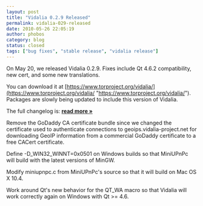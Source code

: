 ```yaml
---
layout: post
title: "Vidalia 0.2.9 Released"
permalink: vidalia-029-released
date: 2010-05-26 22:05:19
author: phobos
category: blog
status: closed
tags: ["bug fixes", "stable release", "vidalia release"]
---
```


On May 20, we released Vidalia 0.2.9. Fixes include Qt 4.6.2 compatibility, new cert, and some new translations.

You can download it at [https://www.torproject.org/vidalia/](https://www.torproject.org/vidalia/ "https://www.torproject.org/vidalia/"). Packages are slowly being updated to include this version of Vidalia.

The full changelog is: [**read more »**](https://blog.torproject.org/blog/vidalia-029-released)

Remove the GoDaddy CA certificate bundle since we changed the certificate used to authenticate connections to geoips.vidalia-project.net for downloading GeoIP information from a commercial GoDaddy certificate to a free CACert certificate.

Define -D\_WIN32\_WINNT=0x0501 on Windows builds so that MiniUPnPc will build with the latest versions of MinGW.

Modify miniupnpc.c from MiniUPnPc's source so that it will build on Mac OS X 10.4.

Work around Qt's new behavior for the QT\_WA macro so that Vidalia will  
 work correctly again on Windows with Qt \>= 4.6.

